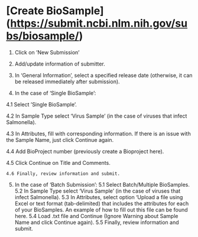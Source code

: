 # [Create BioSample] (https://submit.ncbi.nlm.nih.gov/subs/biosample/)

1. Click on ’New Submission’

2. Add/update information of submitter.

3. In ‘General Information’, select a specified release date (otherwise, it can be released immediately after submission).

4. In the case of ‘Single BioSample’:

  4.1 Select ’Single BioSample’.

  4.2 In Sample Type select ‘Virus Sample’  (in the case of viruses that infect Salmonella).

  4.3 In Attributes, fill with corresponding information. If there is an issue with the Sample Name, just click Continue again.

  4.4 Add BioProject number (previously create a Bioproject here).

  4.5 Click Continue on Title and Comments.
  
	4.6 Finally, review information and submit.

5. In the case of ‘Batch Submission’:
	5.1 Select Batch/Multiple BioSamples.
	5.2 In Sample Type select ‘Virus Sample’  (in the case of viruses that infect Salmonella).
	5.3 In Attributes, select option ‘Upload a file using Excel or text format (tab-delimited) that includes the attributes for each of your BioSamples. An example of how to fill out this file can be found here.
	5.4 Load .txt file and Continue (Ignore Warning about Sample Name and click Continue again).
	5.5 Finally, review information and submit.
